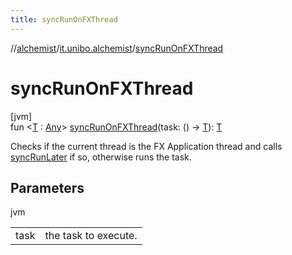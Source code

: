 ```yaml
---
title: syncRunOnFXThread
---
```

//[alchemist](../../index.html)/[it.unibo.alchemist](index.html)/[syncRunOnFXThread](sync-run-on-f-x-thread.html)



# syncRunOnFXThread



[jvm]\
fun <[T](sync-run-on-f-x-thread.html) : [Any](https://kotlinlang.org/api/latest/jvm/stdlib/kotlin/-any/index.html)> [syncRunOnFXThread](sync-run-on-f-x-thread.html)(task: () -> [T](sync-run-on-f-x-thread.html)): [T](sync-run-on-f-x-thread.html)



Checks if the current thread is the FX Application thread and calls [syncRunLater](sync-run-later.html) if so, otherwise runs the task.



## Parameters


jvm

| | |
|---|---|
| task | the task to execute. |




